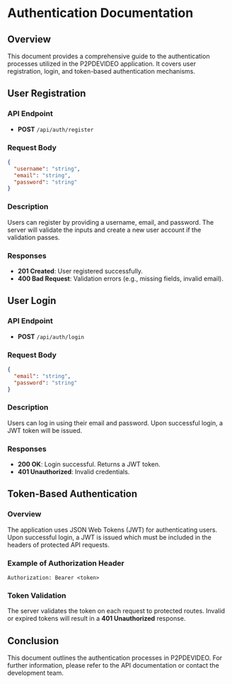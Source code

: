 # Authentication Documentation

## Overview
This document provides a comprehensive guide to the authentication processes utilized in the P2PDEVIDEO application. It covers user registration, login, and token-based authentication mechanisms.

## User Registration
### API Endpoint
- **POST** `/api/auth/register`

### Request Body
```json
{
  "username": "string",
  "email": "string",
  "password": "string"
}
```
### Description
Users can register by providing a username, email, and password. The server will validate the inputs and create a new user account if the validation passes.

### Responses
- **201 Created**: User registered successfully.
- **400 Bad Request**: Validation errors (e.g., missing fields, invalid email).

## User Login
### API Endpoint
- **POST** `/api/auth/login`

### Request Body
```json
{
  "email": "string",
  "password": "string"
}
```
### Description
Users can log in using their email and password. Upon successful login, a JWT token will be issued.

### Responses
- **200 OK**: Login successful. Returns a JWT token.
- **401 Unauthorized**: Invalid credentials.

## Token-Based Authentication
### Overview
The application uses JSON Web Tokens (JWT) for authenticating users. Upon successful login, a JWT is issued which must be included in the headers of protected API requests.

### Example of Authorization Header
```
Authorization: Bearer <token>
```

### Token Validation
The server validates the token on each request to protected routes. Invalid or expired tokens will result in a **401 Unauthorized** response.

## Conclusion
This document outlines the authentication processes in P2PDEVIDEO. For further information, please refer to the API documentation or contact the development team.